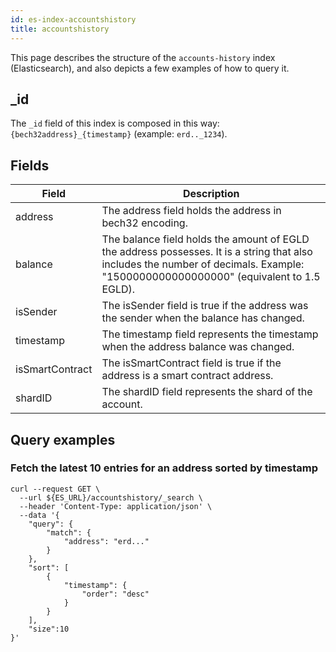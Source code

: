 ```yaml
---
id: es-index-accountshistory
title: accountshistory
---
```


[comment]: # (mx-abstract)

This page describes the structure of the `accounts-history` index (Elasticsearch), and also depicts a few examples of how to query it.

[comment]: # (mx-context-auto)

## _id

The `_id` field of this index is composed in this way: `{bech32address}_{timestamp}` (example: `erd.._1234`).

[comment]: # (mx-context-auto)

## Fields

[comment]: # (table:accountshistory)

| Field            | Description                                                                                                                                                                          |
|------------------|--------------------------------------------------------------------------------------------------------------------------------------------------------------------------------------|
| address          | The address field holds the address in bech32 encoding.                                                                                                                              |
| balance          | The balance field holds the amount of EGLD the address possesses. It is a string that also includes the number of decimals. Example: "1500000000000000000" (equivalent to 1.5 EGLD). |
| isSender         | The isSender field is true if the address was the sender when the balance has changed.                                                                                               |
| timestamp        | The timestamp field represents the timestamp when the address balance was changed.                                                                                                   |
| isSmartContract  | The isSmartContract field is true if the address is a smart contract address.                                                                                                        |
| shardID          | The shardID field represents the shard of the account.                                                                                                                               |

[comment]: # (mx-context-auto)

## Query examples

[comment]: # (mx-context-auto)

### Fetch the latest 10 entries for an address sorted by timestamp

```
curl --request GET \
  --url ${ES_URL}/accountshistory/_search \
  --header 'Content-Type: application/json' \
  --data '{
    "query": {
        "match": {
            "address": "erd..."
        }
    },
    "sort": [
        {
            "timestamp": {
                "order": "desc"
            }
        }
    ],
    "size":10
}'
```
